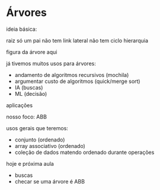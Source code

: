 


# Árvores

ideia básica:

raiz
só um pai 
    não tem link lateral
não tem ciclo
hierarquia

figura da árvore aqui

já tivemos muitos usos para árvores:

- andamento de algoritmos recursivos (mochila)
- argumentar custo de algoritmos (quick/merge sort)
- IA (buscas)
- ML (decisão)


aplicações

nosso foco: ABB

usos gerais que teremos:

- conjunto (ordenado)
- array associativo (ordenado)
- coleção de dados matendo ordenado durante operações

hoje e próxima aula

- buscas 
- checar se uma árvore é ABB


